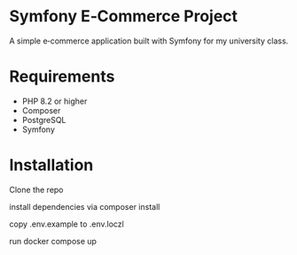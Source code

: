 # Symfony E‑Commerce Project

A simple e‑commerce application built with Symfony for my university class.  

# Requirements
- PHP 8.2 or higher  
- Composer  
- PostgreSQL  
- Symfony

# Installation

Clone the repo

install dependencies via composer install

copy .env.example to .env.loczl

run docker compose up
 
